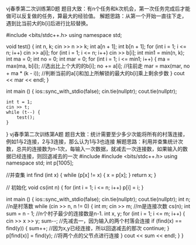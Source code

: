 vj春季第二次训练第D题
题目大致：有n个任务和k次机会，第一次任务完成后才能做可以反复做的任务，算最大的经验值。
解题思路：从第一个开始一直往下走，遇到比当前大的b[i]后进行比较替换。

#include <bits/stdc++.h>
using namespace std;

void test() {
    int n, k;
    cin >> n >> k;
    int a[n + 1];
    int b[n + 1];
    for (int i = 1; i <= n; i++)
        cin >> a[i];
    for (int i = 1; i <= n; i++)
        cin >> b[i];
    int min1 = min(n, k);
    int ma = 0;
    int no = 0;
    int mar = 0;
    for (int i = 1; i <= min1; i++) {
        ma = max(ma, b[i]);
        //选出比上个大的的b[i];
        no += a[i];
        //往前走
        mar = max(mar, no + ma * (k - i));
        //判断当前的a[i]和加上所解锁的最大的b[i]乘上剩余步数
    }
    cout << mar << endl;
}

int main () {
    ios::sync_with_stdio(false);
    cin.tie(nullptr);
    cout.tie(nullptr);

    int t = 1;
    cin >> t;
    while (t--) {
        test();
    }
}
vj春季第二次训练第A题
题目大致：统计需要至少多少次能将所有的村落连接，例如1与2连接，2与3连接，那么认为1与3也连接
解题思路：利用并查集统计次数，总共的连接数为n-1次，每输入一次数据，就减去一次连接数，如果输入的数据已经连接，则回退减去的一次
#include <iostream>
#include <bits/stdc++.h>
using namespace std;
int p[1005];

//并查集
int find (int x) {
	while (p[x] != x) {
		x = p[x];
	}
	return x;
}

// 初始化
void cs(int n) {
	for (int i = 1; i <= n; i++)
		p[i] = i;
}

int main () {
	ios::sync_with_stdio(false);
	cin.tie(nullptr);
	cout.tie(nullptr);
	int n;
	//n是村落数
	while (cin >> n, n != 0) {
		int m;
		cin >> m;
		//m是连接次数
		cs(n);
		int sum = n - 1;
		//n个村子最少的连接数是n-1.
		int x, y;
		for (int i = 1; i <= m; i++) {
			cin >> x >> y;
			sum--;
			//先减去一，因为输入的两个村落会连接
			if (find(x) == find(y)) {
				sum++;
				//因为x,y已经连接，所以回退减去的那次
				continue;
			}
			p[find(x)] = find(y);
			//将两个点的父节点进行连接
		}
		cout << sum << endl;
	}
}

